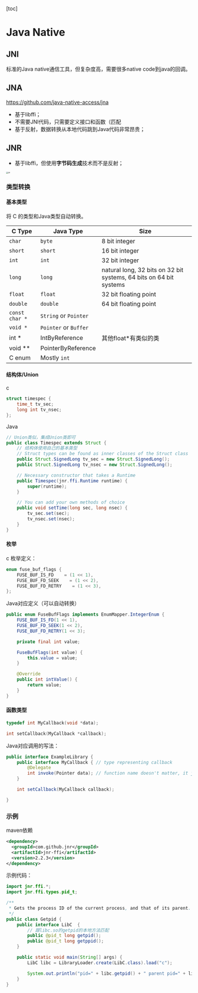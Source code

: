 [toc]

# Java Native

## JNI

标准的Java native通信工具，但复杂度高，需要很多native code到java的回调。

## JNA

https://github.com/java-native-access/jna

- 基于libffi；
- 不需要JNI代码，只需要定义接口和函数（匹配
- 基于反射，数据转换从本地代码跳到Java代码非常昂贵；

## JNR

- 基于libffi，但使用**字节码生成**技术而不是反射；

<img src="https://serce.me/img/jnr-fuse/jnr.png" alt="jnr" style="zoom:33%;" />

### 类型转换

#### 基本类型

将 C 的类型和Java类型自动转换。

| C Type         | Java Type             | Size                                                         |
| -------------- | --------------------- | ------------------------------------------------------------ |
| `char`         | `byte`                | 8 bit integer                                                |
| `short`        | `short`               | 16 bit integer                                               |
| `int`          | `int`                 | 32 bit integer                                               |
| `long`         | `long`                | natural long, 32 bits on 32 bit systems, 64 bits on 64 bit systems |
| `float`        | `float`               | 32 bit floating point                                        |
| `double`       | `double`              | 64 bit floating point                                        |
| `const char *` | `String` or `Pointer` |                                                              |
| `void *`       | `Pointer` or `Buffer` |                                                              |
| int *          | IntByReference        | 其他float*有类似的类                                         |
| void **        | PointerByReference    |                                                              |
| C enum         | Mostly `int`          |                                                              |

#### 结构体/Union

c

```c
struct timespec {
    time_t tv_sec;
    long int tv_nsec;
};
```

Java

```java
// Union类似，集成Union类即可
public class Timespec extends Struct {
    // 结构体使用自己的基本类型
    // Struct types can be found as inner classes of the Struct class
    public Struct.SignedLong tv_sec = new Struct.SignedLong();
    public Struct.SignedLong tv_nsec = new Struct.SignedLong();

    // Necessary constructor that takes a Runtime
    public Timespec(jnr.ffi.Runtime runtime) {
        super(runtime);
    }

    // You can add your own methods of choice
    public void setTime(long sec, long nsec) {
        tv_sec.set(sec);
        tv_nsec.set(nsec);
    }
}
```



#### 枚举

c 枚举定义：

```c
enum fuse_buf_flags {
    FUSE_BUF_IS_FD    = (1 << 1),
    FUSE_BUF_FD_SEEK    = (1 << 2),
    FUSE_BUF_FD_RETRY    = (1 << 3),
};
```

Java对应定义（可以自动转换）

```java
public enum FuseBufFlags implements EnumMapper.IntegerEnum {
    FUSE_BUF_IS_FD(1 << 1),
    FUSE_BUF_FD_SEEK(1 << 2),
    FUSE_BUF_FD_RETRY(1 << 3);

    private final int value;

    FuseBufFlags(int value) {
        this.value = value;
    }

    @Override
    public int intValue() {
        return value;
    }
}
```

#### 函数类型

```c
typedef int MyCallback(void *data);

int setCallback(MyCallback *callback);
```

Java对应调用的写法：

```java
public interface ExampleLibrary {
    public interface MyCallback { // type representing callback
        @Delegate
        int invoke(Pointer data); // function name doesn't matter, it just needs to be the only function and have @Delegate
    }

    int setCallback(MyCallback callback);

}
```

### 示例

maven依赖

```xml
<dependency>
  <groupId>com.github.jnr</groupId>
  <artifactId>jnr-ffi</artifactId>
  <version>2.2.3</version>
</dependency>
```

示例代码：

```java
import jnr.ffi.*;
import jnr.ffi.types.pid_t;

/**
 * Gets the process ID of the current process, and that of its parent.
 */
public class Getpid {
    public interface LibC  {
        // 跟libc.so的getpid的本地方法匹配
        public @pid_t long getpid();
        public @pid_t long getppid();
    }

    public static void main(String[] args) {
        LibC libc = LibraryLoader.create(LibC.class).load("c");

        System.out.println("pid=" + libc.getpid() + " parent pid=" + libc.getppid());
    }
}
```

